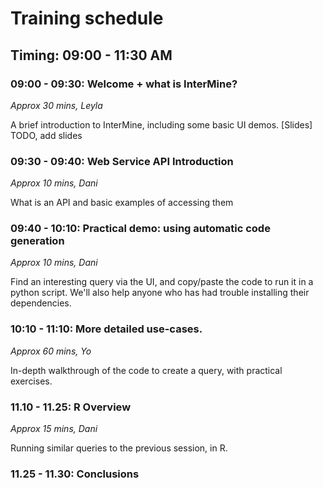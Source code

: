 # Training schedule

## Timing: 09:00 - 11:30 AM 

### 09:00 - 09:30: Welcome + what is InterMine?  
_Approx 30 mins, Leyla_  

A brief introduction to InterMine, including some basic UI demos. [Slides] TODO, add slides

### 09:30 - 09:40: Web Service API Introduction 
_Approx 10 mins, Dani_

What is an API and basic examples of accessing them

### 09:40 - 10:10: Practical demo: using automatic code generation 
_Approx 10 mins, Dani_

Find an interesting query via the UI, and copy/paste the code to run it in a python script. We'll also help anyone who has had trouble installing their dependencies. 

### 10:10 - 11:10: More detailed use-cases. 
_Approx 60 mins, Yo_

In-depth walkthrough of the code to create a query, with practical exercises. 

### 11.10 - 11.25: R Overview 
_Approx 15 mins, Dani_

Running similar queries to the previous session, in R. 

### 11.25 - 11.30: Conclusions

